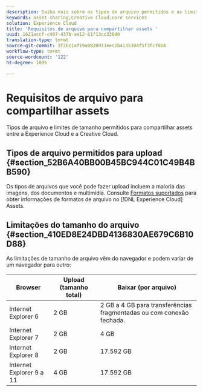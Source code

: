 ```yaml
---
description: Saiba mais sobre os tipos de arquivo permitidos e as limitações de tamanho para compartilhar assets entre a Adobe Experience Cloud e a Creative Cloud.
keywords: asset sharing;Creative Cloud;core services
solution: Experience Cloud
title: 'Requisitos de arquivo para compartilhar assets '
uuid: 1621accf-c407-437b-ae12-61f13cc338d0
translation-type: tm+mt
source-git-commit: 3f26c1af19a0838913eec2b4135304f5f3fcf0b4
workflow-type: tm+mt
source-wordcount: '122'
ht-degree: 100%

---
```



# Requisitos de arquivo para compartilhar assets

Tipos de arquivo e limites de tamanho permitidos para compartilhar assets entre a Experience Cloud e a Creative Cloud.

## Tipos de arquivo permitidos para upload {#section_52B6A40BB00B45BC944C01C49B4BB590}

Os tipos de arquivos que você pode fazer upload incluem a maioria das imagens, dos documentos e multimídia. Consulte [Formatos suportados](https://helpx.adobe.com/br/experience-manager/brand-portal/using/brand-portal-supported-formats.html) para obter informações de formatos de arquivo no [!DNL Experience Cloud] Assets.

## Limitações do tamanho do arquivo {#section_410ED8E24DBD4136830AE679C6B10D88}

As limitações de tamanho de arquivo vêm do navegador e podem variar de um navegador para outro:

| Browser | Upload (tamanho total) | Baixar (por arquivo) |
|--- |--- |--- |
| Internet Explorer 6 | 2 GB | 2 GB a 4 GB para transferências fragmentadas ou com conexão fechada. |
| Internet Explorer 7 | 2 GB | 4 GB |
| Internet Explorer 8 | 2 GB | 17.592 GB |
| Internet Explorer 9 a 11 | 4 GB | 17.592 GB |
